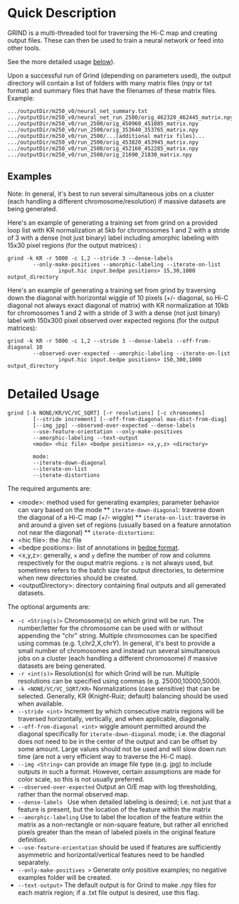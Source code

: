 # Quick Description #
GRIND is a multi-threaded tool for traversing the Hi-C map and creating output files. These can then be used to train a neural network or feed into other tools.

See the more detailed usage [below](#detailed-usage)).

Upon a successful run of Grind (depending on parameters used), the output directory will contain a list of folders with many matrix files (npy or txt format) and summary files that have the filenames of these matrix files. Example:
```
.../outputDir/m250_v0/neural_net_summary.txt
.../outputDir/m250_v0/neural_net_run_2500/orig_462320_462445_matrix.npy  
.../outputDir/m250_v0/run_2500/orig_450960_451085_matrix.npy  
.../outputDir/m250_v0/run_2500/orig_353640_353765_matrix.npy
.../outputDir/m250_v0/run_2500/...[additional matrix files]...  
.../outputDir/m250_v0/run_2500/orig_453820_453945_matrix.npy  
.../outputDir/m250_v0/run_2500/orig_452160_452285_matrix.npy  
.../outputDir/m250_v0/run_2500/orig_21690_21830_matrix.npy  
```


## Examples ##
Note: In general, it's best to run several simultaneous jobs on a cluster (each handling a different chromosome/resolution) if massive datasets are being generated.

Here's an example of generating a training set from grind on a provided loop list with KR normalization at 5kb for chromosomes 1 and 2 with a stride of 3 with a dense (not just binary) label including amorphic labeling with 15x30 pixel regions (for the output matrices) :
```
grind -k KR -r 5000 -c 1,2 --stride 3 --dense-labels 
		--only-make-positives --amorphic-labeling --iterate-on-list 
                input.hic input.bedpe positions> 15,30,1000 output_directory
```

Here's an example of generating a training set from grind by traversing down the diagonal with horizontal wiggle of 10 pixels (+/- diagonal, so Hi-C diagonal not always exact diagonal of matrix) with KR normalization at 10kb for chromosomes 1 and 2 with a stride of 3 with a dense (not just binary) label with 150x300 pixel observed over expected regions (for the output matrices):
```
grind -k KR -r 5000 -c 1,2 --stride 3 --dense-labels --off-from-diagonal 10
		--observed-over-expected --amorphic-labeling --iterate-on-list 
                input.hic input.bedpe positions> 150,300,1000 output_directory
```


# Detailed Usage #
```
grind [-k NONE/KR/VC/VC_SQRT] [-r resolutions] [-c chromsomes] 
		[--stride increment] [--off-from-diagonal max-dist-from-diag] 
		[--img jpg] --observed-over-expected --dense-labels 
		--use-feature-orientation --only-make-positives 
		--amorphic-labeling --text-output 
		<mode> <hic file> <bedpe positions> <x,y,z> <directory>

		mode: 
		--iterate-down-diagonal 
		--iterate-on-list 
		--iterate-distortions
```
The required arguments are: 

* &lt;mode>: method used for generating examples; parameter behavior can vary based on the mode
** `iterate-down-diagonal`: traverse down the diagonal of a Hi-C map (+/- wiggle)
** `iterate-on-list`: traverse in and around a given set of regions (usually based on a feature annotation not near the diagonal)
** `iterate-distortions`:
* &lt;hic file>: the .hic file
* &lt;bedpe positions>: list of annotations in [bedpe format](https://github.com/theaidenlab/juicebox/wiki/Loading-Annotations-(Annotations-menu)#adding-2d-annotations).
* &lt;x,y,z>: generally, `x` and `y` define the number of row and columns respectively for the ouput matrix regions. `z` is not always used, but sometimes refers to the batch size for output directories, to determine when new directories should be created. 
* &lt;outputDirectory>: directory containing final outputs and all generated datasets.

The optional arguments are: 

* `-c <String(s)>` Chromosome(s) on which grind will be run. The number/letter for the chromosome can be used with or without appending the "chr" string. Multiple chromosomes can be specified using commas (e.g. 1,chr2,X,chrY). In general, it's best to provide a small number of chromosomes and instead run several simultaneous jobs on a cluster (each handling a different chromosome) if massive datasets are being generated. 
* `-r <int(s)>` Resolution(s) for which Grind will be run. Multiple resolutions can be specified using commas (e.g. 25000,10000,5000).
* `-k <NONE/VC/VC_SQRT/KR>` Normalizations (case sensitive) that can be selected. Generally, KR (Knight-Ruiz; default) balancing should be used when available. 
* `--stride <int>` Increment by which consecutive matrix regions will be traversed horizontally, vertically, and when applicable, diagonally.
* `--off-from-diagonal <int>` wiggle amount permitted around the diagonal specifically for `iterate-down-diagonal` mode; i.e. the diagonal does not need to be in the center of the output and can be offset by some amount. Large values should not be used and will slow down run time (are not a very efficient way to traverse the Hi-C map). 
* `--img <String>` can provide an image file type (e.g. jpg) to include outputs in such a format. However, certain assumptions are made for color scale, so this is not usually preferred. 
* `--observed-over-expected` Output an O/E map with log thresholding, rather than the normal observed map.
* `--dense-labels ` Use when detailed labeling is desired; i.e. not just that a feature is present, but the location of the feature within the matrix
* `--amorphic-labeling` Use to label the location of the feature within the matrix as a non-rectangle or non-square feature, but rather all enriched pixels greater than the mean of labeled pixels in the original feature definition.
* `--use-feature-orientation` should be used if features are sufficiently asymmetric and horizontal/vertical features need to be handled separately. 
* `--only-make-positives >` Generate only positive examples; no negative examples folder will be created.
* `--text-output>` The default output is for Grind to make .npy files for each matrix region; if a .txt file output is desired, use this flag.
